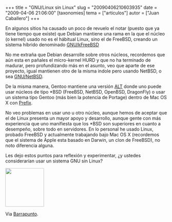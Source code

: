 +++
title = "GNU/Linux sin Linux"
slug = "20090406210603935"
date = "2009-04-06 21:06:00"
[taxonomies]
tema = ["articulos"]
autor = ["Juan Caballero"]
+++

En algunos sitios ha causado un poco de revuelo el notar (puesto que ya
tiene tiempo que existe) que Debian mantiene una rama en la que el
núcleo (o kernel) usado no es el hábitual Linux, sino el de FreeBSD,
creando un sistema híbrido denominado
[GNU/kFreeBSD](http://www.debian.org/ports/kfreebsd-gnu/)

<!-- more -->
No me extraña que Debian desarrolle sobre otros núcleos, recordemos que
aún esta en pañales el micro-kernel HURD y que no ha terminado de
madurar, pero profundizando más en el asunto, veo que aparte de ese
proyecto, igual mantienen otro de la misma indole pero usando NetBSD, o
sea [GNU/NetBSD](http://www.debian.org/ports/netbsd/).

De la misma manera, Gentoo mantiene una versión
[ALT](http://www.gentoo.org/proj/en/gentoo-alt/) donde uno puede usar
núcleos de tipo \*BSD (FreeBSD, NetBSD, OpenBSD, DragonFly) o usar un
sistema tipo Gentoo (más bien la potencia de Portage) dentro de Mac OS X
con [Prefix](http://www.gentoo.org/proj/en/gentoo-alt/prefix/index.xml).

No veo problemas en usar uno u otro núcleo, aunque hemos de aceptar que
el de Linux presenta un mayor apoyo y desarrollo, aunque gente con más
experiencia que uno manifiesta que los \*BSD son superiores en cuanto a
desempeño, sobre todo en servidores. En lo personal he usado Linux,
probado FreeBSD y actualmente trabajando bajo Mac OS X (recordemos que
el sistema de Apple esta basado en Darwin, un clon de FreeBSD), no noto
diferencia alguna.

Les dejo estos puntos para reflexión y experimentar, ¿y ustedes
considerarían usar un sistema GNU sin Linux?

[<img
src="http://www.glib.org.mx/images/articles/20090406210603935_1.png"
width="120" height="120" />](http://www.glib.org.mx/images/articles/20090406210603935_1_original.png "Ver imagen sin proporción")

Via
[Barrapunto](http://softlibre.barrapunto.com/softlibre/09/04/06/2051235.shtml).

